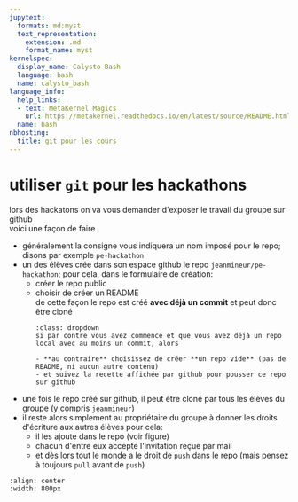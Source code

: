 ```yaml
---
jupytext:
  formats: md:myst
  text_representation:
    extension: .md
    format_name: myst
kernelspec:
  display_name: Calysto Bash
  language: bash
  name: calysto_bash
language_info:
  help_links:
  - text: MetaKernel Magics
    url: https://metakernel.readthedocs.io/en/latest/source/README.html
  name: bash
nbhosting:
  title: git pour les cours
---
```


# utiliser `git` pour les hackathons

lors des hackatons on va vous demander d'exposer le travail du groupe sur github  
voici une façon de faire

- généralement la consigne vous indiquera un nom imposé pour le repo; disons par exemple `pe-hackathon`
- un des élèves crée dans son espace github le repo `jeanmineur/pe-hackathon`; pour cela, dans le formulaire de création:
  - créer le repo public
  - choisir de créer un README  
    de cette façon le repo est créé **avec déjà un commit** et peut donc être cloné  
    ```{admonition} vous avez déjà commencé ?
    :class: dropdown
    si par contre vous avez commencé et que vous avez déjà un repo local avec au moins un commit, alors

    - **au contraire** choisissez de créer **un repo vide** (pas de README, ni aucun autre contenu)
    - et suivez la recette affichée par github pour pousser ce repo sur github
    ```
- une fois le repo créé sur github, il peut être cloné par tous les élèves du groupe (y compris `jeanmineur`)
- il reste alors simplement au propriétaire du groupe à donner les droits d'écriture aux autres élèves
  pour cela:
  - il les ajoute dans le repo (voir figure)
  - chacun d'entre eux accepte l'invitation reçue par mail
  - et dès lors tout le monde a le droit de `push` dans le repo (mais pensez à toujours `pull` avant de `push`)

```{image} media/github-invite-people.png
:align: center
:width: 800px
```
